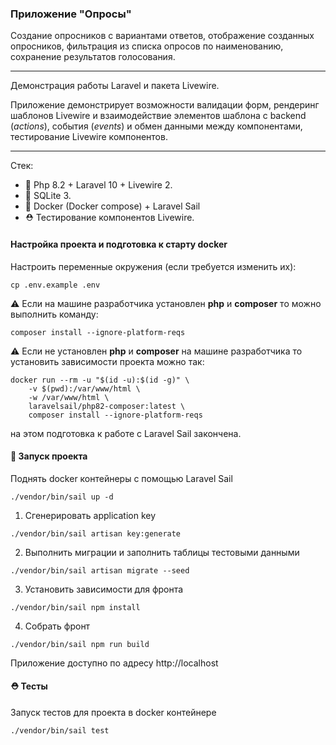 ### Приложение "Опросы"

Создание опросников с вариантами ответов, отображение созданных
опросников, фильтрация из списка опросов по наименованию,
сохранение результатов голосования.

---

Демонстрация работы Laravel и пакета Livewire. 

Приложение демонстрирует возможности валидации форм, рендеринг 
шаблонов Livewire и взаимодействие элементов шаблона с backend (*actions*),
cобытия (*events*) и обмен данными между компонентами, тестирование Livewire компонентов.

---
Стек:
- 🐘 Php 8.2 + Laravel 10 + Livewire 2.
- 🌊 SQLite 3.
- 🐳 Docker (Docker compose) + Laravel Sail
- ⛑ Тестирование компонентов Livewire.

#### Настройка проекта и подготовка к старту docker

Настроить переменные окружения (если требуется изменить их):

```shell
cp .env.example .env
```

⚠ Если на машине разработчика установлен **php** и **composer** то можно выполнить команду:

```shell
composer install --ignore-platform-reqs
```

⚠ Если не установлен **php** и **composer** на машине разработчика то установить зависимости проекта можно так:

```shell
docker run --rm -u "$(id -u):$(id -g)" \
    -v $(pwd):/var/www/html \
    -w /var/www/html \
    laravelsail/php82-composer:latest \
    composer install --ignore-platform-reqs
```

на этом подготовка к работе с Laravel Sail закончена.

#### 🐳 Запуск проекта

Поднять docker контейнеры с помощью Laravel Sail
```shell
./vendor/bin/sail up -d
```

1.  Сгенерировать application key

```shell
./vendor/bin/sail artisan key:generate
```

2. Выполнить миграции и заполнить таблицы тестовыми данными

```shell
./vendor/bin/sail artisan migrate --seed
```
3. Установить зависимости для фронта

```shell
./vendor/bin/sail npm install
```

4. Собрать фронт

```shell
./vendor/bin/sail npm run build
```

Приложение доступно по адресу http://localhost

#### ⛑ Тесты

Запуск тестов для проекта в docker контейнере

```shell
./vendor/bin/sail test
```
